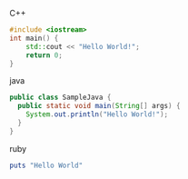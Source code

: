 C++

``` c++ title="sample.cpp"  hl_lines="2 3"
#include <iostream>
int main() {
    std::cout << "Hello World!";
    return 0;
}
```

java

``` java title="sample.java"
public class SampleJava {
  public static void main(String[] args) {
    System.out.println("Hello World!");
  }
}
```

ruby

``` ruby title="sample.rb"
puts "Hello World"
```

